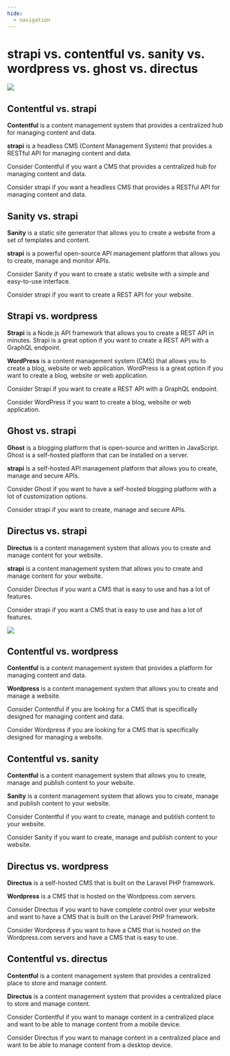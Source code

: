 ```yaml
---
hide:
  - navigation
---
```


# strapi vs. contentful vs. sanity vs. wordpress vs. ghost vs. directus

![](../assets/strapi-vs-contentful-vs-sanity/strapi-vs-graphic.png)

## Contentful vs. strapi


**Contentful** is a content management system that provides a centralized hub for managing content and data.

**strapi** is a headless CMS (Content Management System) that provides a RESTful API for managing content and data.

Consider Contentful if you want a CMS that provides a centralized hub for managing content and data.

Consider strapi if you want a headless CMS that provides a RESTful API for managing content and data.


## Sanity vs. strapi


**Sanity** is a static site generator that allows you to create a website from a set of templates and content.

**strapi** is a powerful open-source API management platform that allows you to create, manage and monitor APIs.

Consider Sanity if you want to create a static website with a simple and easy-to-use interface.

Consider strapi if you want to create a REST API for your website.


## Strapi vs. wordpress


**Strapi** is a Node.js API framework that allows you to create a REST API in minutes. Strapi is a great option if you want to create a REST API with a GraphQL endpoint.

**WordPress** is a content management system (CMS) that allows you to create a blog, website or web application. WordPress is a great option if you want to create a blog, website or web application.

Consider Strapi if you want to create a REST API with a GraphQL endpoint.

Consider WordPress if you want to create a blog, website or web application.


## Ghost vs. strapi


**Ghost** is a blogging platform that is open-source and written in JavaScript. Ghost is a self-hosted platform that can be installed on a server.

**strapi** is a self-hosted API management platform that allows you to create, manage and secure APIs.

Consider Ghost if you want to have a self-hosted blogging platform with a lot of customization options.

Consider strapi if you want to create, manage and secure APIs.


## Directus vs. strapi


**Directus** is a content management system that allows you to create and manage content for your website. 

**strapi** is a content management system that allows you to create and manage content for your website.

Consider Directus if you want a CMS that is easy to use and has a lot of features.

Consider strapi if you want a CMS that is easy to use and has a lot of features.

![](../assets/strapi-vs-contentful-vs-sanity/strapi-vs-contentful-vs-sanity-vs-wordpress-vs-ghost-vs-directus.png)

## Contentful vs. wordpress


**Contentful** is a content management system that provides a platform for managing content and data. 

**Wordpress** is a content management system that allows you to create and manage a website.

Consider Contentful if you are looking for a CMS that is specifically designed for managing content and data.

Consider Wordpress if you are looking for a CMS that is specifically designed for managing a website.


## Contentful vs. sanity


**Contentful** is a content management system that allows you to create, manage and publish content to your website.

**Sanity** is a content management system that allows you to create, manage and publish content to your website.

Consider Contentful if you want to create, manage and publish content to your website.

Consider Sanity if you want to create, manage and publish content to your website.


## Directus vs. wordpress


**Directus** is a self-hosted CMS that is built on the Laravel PHP framework. 

**Wordpress** is a CMS that is hosted on the Wordpress.com servers.

Consider Directus if you want to have complete control over your website and want to have a CMS that is built on the Laravel PHP framework.

Consider Wordpress if you want to have a CMS that is hosted on the Wordpress.com servers and have a CMS that is easy to use.


## Contentful vs. directus


**Contentful** is a content management system that provides a centralized place to store and manage content. 

**Directus** is a content management system that provides a centralized place to store and manage content.

Consider Contentful if you want to manage content in a centralized place and want to be able to manage content from a mobile device.

Consider Directus if you want to manage content in a centralized place and want to be able to manage content from a desktop device.











